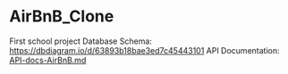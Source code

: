 # AirBnB_Clone
First school project
Database Schema: https://dbdiagram.io/d/63893b18bae3ed7c45443101
API Documentation: [API-docs-AirBnB.md](https://github.com/featuringbirds/AirBnB_Clone/files/10714912/API-docs-AirBnB.md)

